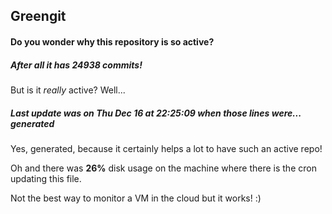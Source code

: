 ## Greengit

#### Do you wonder why this repository is so active?

##### After all it has 24938 commits!

But is it *really* active? Well...

##### Last update was on Thu Dec 16 at 22:25:09 when those lines were... generated

Yes, generated, because it certainly helps a lot to have such an active repo!

Oh and there was **26%** disk usage on the machine
where there is the cron updating this file.

Not the best way to monitor a VM in the cloud but it works! :)

